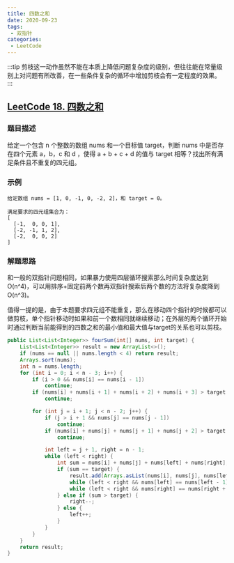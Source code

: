 ```yaml
---
title: 四数之和
date: 2020-09-23
tags:
 - 双指针
categories:
 - LeetCode
---
```

:::tip
剪枝这一动作虽然不能在本质上降低问题复杂度的级别，但往往能在常量级别上对问题有所改善，在一些条件复杂的循环中增加剪枝会有一定程度的效果。
:::
<!-- more -->

## [LeetCode 18. 四数之和](https://leetcode-cn.com/problems/4sum)
### 题目描述
给定一个包含 n 个整数的数组 nums 和一个目标值 target，判断 nums 中是否存在四个元素 a，b，c 和 d ，使得 a + b + c + d 的值与 target 相等？找出所有满足条件且不重复的四元组。

### 示例
```
给定数组 nums = [1, 0, -1, 0, -2, 2]，和 target = 0。

满足要求的四元组集合为：
[
  [-1,  0, 0, 1],
  [-2, -1, 1, 2],
  [-2,  0, 0, 2]
]
```

### 解题思路
和一般的双指针问题相同，如果暴力使用四层循环搜索那么时间复杂度达到O(n^4)，可以用排序+固定前两个数再双指针搜索后两个数的方法将复杂度降到O(n^3)。

值得一提的是，由于本题要求四元组不能重复，那么在移动四个指针的时候都可以做剪枝，单个指针移动时如果和前一个数相同就继续移动；在外层的两个循环开始时通过判断当前能得到的四数之和的最小值和最大值与target的关系也可以剪枝。
```java
public List<List<Integer>> fourSum(int[] nums, int target) {
    List<List<Integer>> result = new ArrayList<>();
    if (nums == null || nums.length < 4) return result;
    Arrays.sort(nums);
    int n = nums.length;
    for (int i = 0; i < n - 3; i++) {
        if (i > 0 && nums[i] == nums[i - 1])
            continue;
        if (nums[i] + nums[i + 1] + nums[i + 2] + nums[i + 3] > target || nums[i] + nums[n - 3] + nums[n - 2] + nums[n - 1] < target)
            continue;

        for (int j = i + 1; j < n - 2; j++) {
            if (j > i + 1 && nums[j] == nums[j - 1])
                continue;
            if (nums[i] + nums[j] + nums[j + 1] + nums[j + 2] > target || nums[i] + nums[j] + nums[n - 2] + nums[n - 1] < target)
                continue;

            int left = j + 1, right = n - 1;
            while (left < right) {
                int sum = nums[i] + nums[j] + nums[left] + nums[right];
                if (sum == target) {
                    result.add(Arrays.asList(nums[i], nums[j], nums[left++], nums[right--]));
                    while (left < right && nums[left] == nums[left - 1]) left++;
                    while (left < right && nums[right] == nums[right + 1]) right--;
                } else if (sum > target) {
                    right--;
                } else {
                    left++;
                }
            }
        }
    }
    return result;
}
```